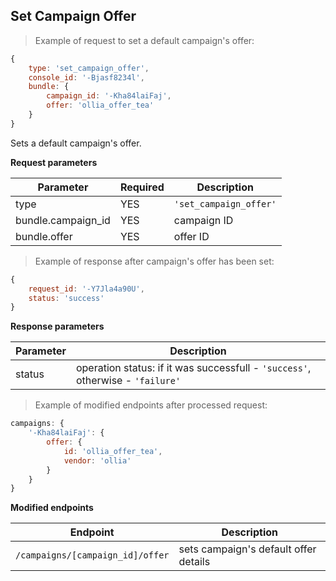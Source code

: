 ## Set Campaign Offer

> Example of request to set a default campaign's offer:

```javascript
{
	type: 'set_campaign_offer',
	console_id: '-Bjasf8234l',
	bundle: {
		campaign_id: '-Kha84laiFaj',
		offer: 'ollia_offer_tea'
	}
}
```

Sets a default campaign's offer.

**Request parameters**

Parameter  | Required | Description
-----------|----------|------------
type | YES | `'set_campaign_offer'`
bundle.campaign_id | YES | campaign ID
bundle.offer | YES | offer ID

> Example of response after campaign's offer has been set:

```javascript
{
	request_id: '-Y7Jla4a90U',
	status: 'success'
}
```

**Response parameters**

Parameter  | Description
-----------|------------
status | operation status: if it was successfull - `'success'`, otherwise  - `'failure'`

> Example of modified endpoints after processed request:

```javascript
campaigns: {
	'-Kha84laiFaj': {
		offer: {
			id: 'ollia_offer_tea',
			vendor: 'ollia'
		}
	}
}
```

**Modified endpoints**

Endpoint  | Description
-----------|------------
`/campaigns/[campaign_id]/offer` | sets campaign's default offer details
